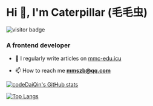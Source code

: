 <h1 >Hi 👋, I'm Caterpillar (毛毛虫) </h1>

![visitor badge](https://visitor-badge.laobi.icu/badge?page_id=codeDaiQin.visitor-badge)

<h3 >A frontend developer</h3>

- 📝 I regularly write articles on [mmc-edu.icu](https://www.mmc-edu.icu)

- 📫 How to reach me **mmszb@qq.com**


[![codeDaiQin's GitHub stats](https://github-readme-stats.vercel.app/api?username=codeDaiQin)](https://github.com/codeDaiQin)

[![Top Langs](https://github-readme-stats.vercel.app/api/top-langs/?username=codeDaiQin&layout=compact)](https://github.com/codeDaiQin)
